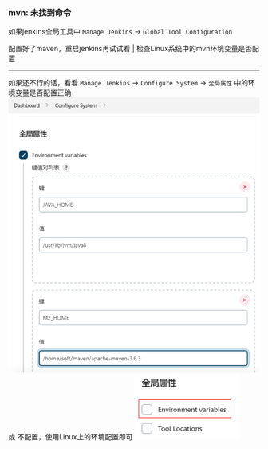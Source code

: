 ### mvn: 未找到命令

如果jenkins全局工具中 `Manage Jenkins` -> `Global Tool Configuration`

配置好了maven，重启jenkins再试试看 | 检查Linux系统中的mvn环境变量是否配置

---

如果还不行的话，看看 `Manage Jenkins` -> `Configure System` -> `全局属性` 中的环境变量是否配置正确
![img.png](images/problem-mvn-01.png)
或 不配置，使用Linux上的环境配置即可
![img_1.png](images/problem-mvn-02.png)
